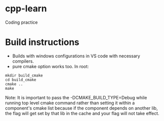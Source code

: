 # cpp-learn
Coding practice

# Build instructions
- Builds with windows configurations in VS code with necessary compilers.
- pure cmake option works too. 
In root:
```
mkdir build_cmake
cd build_cmake
cmake ..
make
```

Note: It is important to pass the -DCMAKE_BUILD_TYPE=Debug while running top level cmake command rather than setting it within a component's cmake list because if the component depends on another lib, the flag will get set by that lib in the cache and your flag will not take effect.